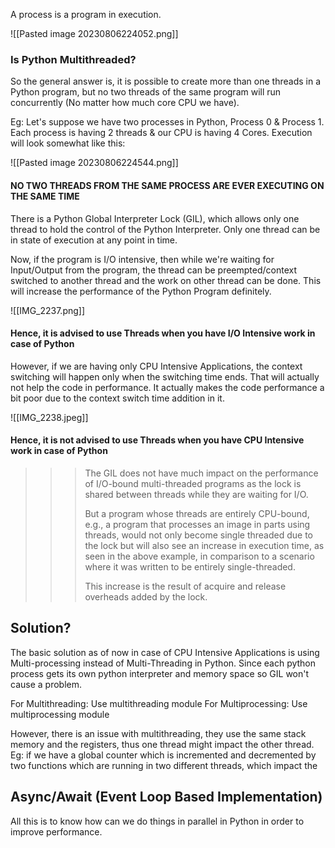 A process is a program in execution.

![[Pasted image 20230806224052.png]]

### Is Python Multithreaded?

So the general answer is, it is possible to create more than one threads in a Python program, but no two threads of the same program will run concurrently (No matter how much core CPU we have).

Eg: Let's suppose we have two processes in Python, Process 0 & Process 1. Each process is having 2 threads & our CPU is having 4 Cores. Execution will look somewhat like this:

![[Pasted image 20230806224544.png]]
#### NO TWO THREADS FROM THE SAME PROCESS ARE EVER EXECUTING ON THE SAME TIME

There is a Python Global Interpreter Lock (GIL), which allows only one thread to hold the control of the Python Interpreter. Only one thread can be in state of execution at any point in time. 

Now, if the program is I/O intensive, then while we're waiting for Input/Output from the program, the thread can be preempted/context switched to another thread and the work on other thread can be done. This will increase the performance of the Python Program definitely.

![[IMG_2237.png]]

#### Hence, it is advised to use Threads when you have I/O Intensive work in case of Python

However, if we are having only CPU Intensive Applications, the context switching will happen only when the switching time ends. That will actually not help the code in performance. It actually makes the code performance a bit poor due to the context switch time addition in it.

![[IMG_2238.jpeg]]
#### Hence, it is not advised to use Threads when you have CPU Intensive work in case of Python

>>> The GIL does not have much impact on the performance of I/O-bound multi-threaded programs as the lock is shared between threads while they are waiting for I/O. 
>>> 
>>> But a program whose threads are entirely CPU-bound, e.g., a program that processes an image in parts using threads, would not only become single threaded due to the lock but will also see an increase in execution time, as seen in the above example, in comparison to a scenario where it was written to be entirely single-threaded. 
>>> 
>>> This increase is the result of acquire and release overheads added by the lock.

## Solution?

The basic solution as of now in case of CPU Intensive Applications is using Multi-processing instead of Multi-Threading in Python. Since each python process gets its own python interpreter and memory space so GIL won't cause a problem.

For Multithreading: Use multithreading module
For Multiprocessing: Use multiprocessing module

However, there is an issue with multithreading, they use the same stack memory and the registers, thus one thread might impact the other thread. Eg: if we have a global counter which is incremented and decremented by two functions which are running in two different threads, which impact the 


## Async/Await (Event Loop Based Implementation)

All this is to know how can we do things in parallel in Python in order to improve performance. 